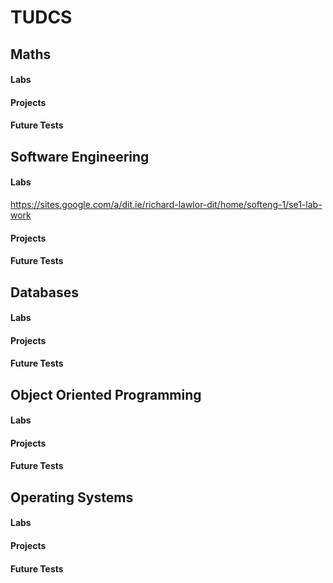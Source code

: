 # TUDCS

## Maths
#### Labs
#### Projects
#### Future Tests

## Software Engineering
#### Labs
https://sites.google.com/a/dit.ie/richard-lawlor-dit/home/softeng-1/se1-lab-work
#### Projects
#### Future Tests

## Databases
#### Labs
#### Projects
#### Future Tests

## Object Oriented Programming
#### Labs
#### Projects
#### Future Tests

## Operating Systems
#### Labs
#### Projects
#### Future Tests
